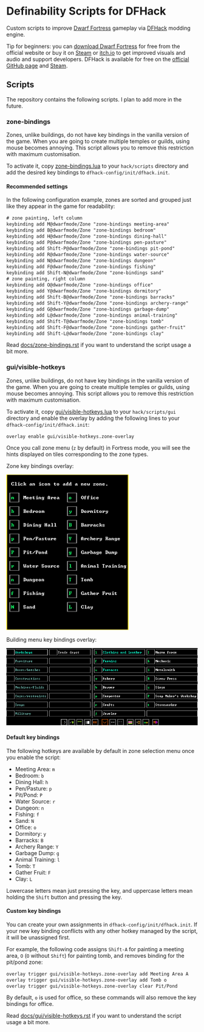 # Definability Scripts for DFHack

Custom scripts to improve [Dwarf Fortress][df]
gameplay via [DFHack] modding engine.

Tip for beginners:
you can [download Dwarf Fortress][df] for free from the official website
or buy it on [Steam][df-steam] or [itch.io][df-itch] to get improved visuals and audio
and support developers.
DFHack is available for free on the [official GitHub page][DFHack]
and [Steam][dfhack-steam].

## Scripts

The repository contains the following scripts.
I plan to add more in the future.

### zone-bindings

Zones, unlike buildings, do not have key bindings in the vanilla version of the game.
When you are going to create multiple temples or guilds, using mouse becomes annoying.
This script allows you to remove this restriction with maximum customisation.

To activate it, copy [zone-bindings.lua] to your `hack/scripts` directory
and add the desired key bindings to `dfhack-config/init/dfhack.init`.

#### Recommended settings

In the following configuration example,
zones are sorted and grouped just like they appear in the game
for readability:
```
# zone painting, left column
keybinding add M@dwarfmode/Zone "zone-bindings meeting-area"
keybinding add B@dwarfmode/Zone "zone-bindings bedroom"
keybinding add H@dwarfmode/Zone "zone-bindings dining-hall"
keybinding add P@dwarfmode/Zone "zone-bindings pen-pasture"
keybinding add Shift-P@dwarfmode/Zone "zone-bindings pit-pond"
keybinding add R@dwarfmode/Zone "zone-bindings water-source"
keybinding add N@dwarfmode/Zone "zone-bindings dungeon"
keybinding add F@dwarfmode/Zone "zone-bindings fishing"
keybinding add Shift-N@dwarfmode/Zone "zone-bindings sand"
# zone painting, right column
keybinding add O@dwarfmode/Zone "zone-bindings office"
keybinding add Y@dwarfmode/Zone "zone-bindings dormitory"
keybinding add Shift-B@dwarfmode/Zone "zone-bindings barracks"
keybinding add Shift-Y@dwarfmode/Zone "zone-bindings archery-range"
keybinding add G@dwarfmode/Zone "zone-bindings garbage-dump"
keybinding add L@dwarfmode/Zone "zone-bindings animal-training"
keybinding add Shift-T@dwarfmode/Zone "zone-bindings tomb"
keybinding add Shift-F@dwarfmode/Zone "zone-bindings gather-fruit"
keybinding add Shift-L@dwarfmode/Zone "zone-bindings clay"
```

Read [docs/zone-bindings.rst]
if you want to understand the script usage a bit more.

### gui/visible-hotkeys

Zones, unlike buildings, do not have key bindings in the vanilla version of the game.
When you are going to create multiple temples or guilds, using mouse becomes annoying.
This script allows you to remove this restriction with maximum customisation.

To activate it, copy [gui/visible-hotkeys.lua] to your `hack/scripts/gui` directory
and enable the overlay by adding the following lines to your `dfhack-config/init/dfhack.init`:
```
overlay enable gui/visible-hotkeys.zone-overlay
```

Once you call zone menu (`z` by default) in Fortress mode,
you will see the hints displayed on tiles corresponding to the zone types.

Zone key bindings overlay:

![gui/visible-hotkeys.zone-overlay](docs/images/visible-hotkeys-zones-classic-ascii-glyphs.png)

Building menu key bindings overlay:

![gui/visible-hotkeys.building-bindings](docs/images/visible-hotkeys-buildings-classic-ascii-glyphs.png)

#### Default key bindings

The following hotkeys are available by default in zone selection menu
once you enable the script:

- Meeting Area: `m`
- Bedroom: `b`
- Dining Hall: `h`
- Pen/Pasture: `p`
- Pit/Pond: `P`
- Water Source: `r`
- Dungeon: `n`
- Fishing: `f`
- Sand: `N`
- Office: `o`
- Dormitory: `y`
- Barracks: `B`
- Archery Range: `Y`
- Garbage Dump: `g`
- Animal Training: `l`
- Tomb: `T`
- Gather Fruit: `F`
- Clay: `L`

Lowercase letters mean just pressing the key,
and uppercase letters mean holding the `Shift` button and pressing the key.

#### Custom key bindings

You can create your own assignments in `dfhack-config/init/dfhack.init`.
If your new key binding conflicts with any other hotkey managed by the script,
it will be unassigned first.

For example, the following code assigns `Shift-A` for painting a meeting area,
`O` (`O` without `Shift`) for painting tomb,
and removes binding for the pit/pond zone:
```
overlay trigger gui/visible-hotkeys.zone-overlay add Meeting Area A
overlay trigger gui/visible-hotkeys.zone-overlay add Tomb o
overlay trigger gui/visible-hotkeys.zone-overlay clear Pit/Pond
```

By default, `o` is used for office,
so these commands will also remove the key bindings for office.

Read [docs/gui/visible-hotkeys.rst]
if you want to understand the script usage a bit more.

[DFHack]: https://github.com/DFHack/dfhack/
[dfhack-steam]: https://store.steampowered.com/app/2346660/DFHack__Dwarf_Fortress_Modding_Engine/
[df]: https://www.bay12games.com/dwarves/
[df-steam]: https://store.steampowered.com/app/975370
[df-itch]: https://kitfoxgames.itch.io/dwarf-fortress
[docs/gui/visible-hotkeys.rst]: docs/gui/visible-hotkeys.rst
[docs/zone-bindings.rst]: docs/zone-bindings.rst
[gui/visible-hotkeys.lua]: gui/visible-hotkeys.lua
[zone-bindings.lua]: zone-bindings.lua
